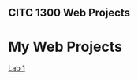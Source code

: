 ## CITC 1300 Web Projects 

<h1>My Web Projects</h1>

<a href="Lab1/index.html" target="_blank">Lab 1</a>

